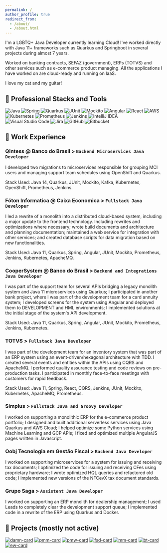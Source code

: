```yaml
---
permalink: /
author_profile: true
redirect_from: 
  - /about/
  - /about.html
---
```


I'm a LGBTQ+ Java Developer currently learning Cloud! I've worked directly with Java 11+ frameworks such as Quarkus and
Springboot in several projects during almost 7 years.

Worked on banking contracts, SEFAZ (government), ERPs (TOTVS) and other services such as e-commerce product managing.
All the applications I have worked on are cloud-ready and running on IaaS.

I love my cat and my guitar!

## 🧰 Professional Stacks and Tools
![Java](https://img.shields.io/badge/java-%23ED8B00.svg?style=for-the-badge&logo=java&logoColor=white)
![Spring](https://img.shields.io/badge/spring-%236DB33F.svg?style=for-the-badge&logo=spring&logoColor=white)
![Quarkus](https://img.shields.io/badge/Quarkus-black?style=for-the-badge&logo=quarkus)
![JUnit](https://img.shields.io/badge/JUnit-black?style=for-the-badge&logo=junit5)
![Mockito](https://img.shields.io/badge/Mockito-black?style=for-the-badge)
![Angular](https://img.shields.io/badge/angular-%23DD0031.svg?style=for-the-badge&logo=angular&logoColor=white)
![React](https://img.shields.io/badge/React-black?style=for-the-badge&logo=react)
![AWS](https://img.shields.io/badge/AWS-%23FF9900.svg?style=for-the-badge&logo=amazon-aws&logoColor=white)
![Kubernetes](https://img.shields.io/badge/kubernetes-%23326ce5.svg?style=for-the-badge&logo=kubernetes&logoColor=white)
![Prometheus](https://img.shields.io/badge/Prometheus-black?style=for-the-badge&logo=prometheus)
![Jenkins](https://img.shields.io/badge/Jenkins-black?style=for-the-badge&logo=jenkins)
![IntelliJ IDEA](https://img.shields.io/badge/IntelliJIDEA-000000.svg?style=for-the-badge&logo=intellij-idea&logoColor=white)
![Visual Studio Code](https://img.shields.io/badge/Visual%20Studio%20Code-0078d7.svg?style=for-the-badge&logo=visual-studio-code&logoColor=white)
![Jira](https://img.shields.io/badge/jira-%230A0FFF.svg?style=for-the-badge&logo=jira&logoColor=white)
![GitHub](https://img.shields.io/badge/github-%23121011.svg?style=for-the-badge&logo=github&logoColor=white)
![Bitbucket](https://img.shields.io/badge/bitbucket-%230047B3.svg?style=for-the-badge&logo=bitbucket&logoColor=white)

## 🏢 Work Experience

### Qintess @ Banco do Brasil > `Backend Microservices Java Developer`
I developed two migrations to microservices responsible for grouping MCI users and managing support team schedules using OpenShift and Quarkus. 

Stack Used: Java 14, Quarkus, JUnit, Mockito, Kafka, Kubernetes, OpenShift, Prometheus, Jenkins.

### Fóton Informatica @ Caixa Economica > `Fullstack Java Developer`
I led a rewrite of a monolith into a distributed cloud-based system, including a major update to the frontend technology. Including rewrites and optimizations where necessary; wrote build documents and architecture and planning documentation; maintained a web service for integration with other services; and created database scripts for data migration based on new functionalities. 

Stack Used: Java 11, Quarkus, Spring, Angular, JUnit, Mockito, Prometheus, Jenkins, Kubernetes, ApacheMQ.

### CooperSystem @ Banco do Brasil > `Backend and Integrations Java Developer`
I was part of the support team for several APIs bridging a legacy monolith system and Java 11 microservices using Quarkus; I participated in another bank project, where I was part of the development team for a card annuity system; I developed screens for the system using Angular and deployed them to DEVELOPMENT and HML environments; I implemented solutions at the initial stage of the system's API development.

Stack Used: Java 11, Quarkus, Spring, Angular, JUnit, Mockito, Prometheus, Jenkins, Kubernetes.

### TOTVS > `Fullstack Java Developer`
I was part of the development team for an inventory system that was part of an ERP system using an event-driven/hexagonal architecture with TDD. I created several events and entities within the APIs using CQRS and ApacheMQ. I performed quality assurance testing and code reviews on pre-production tasks. I participated in monthly face-to-face meetings with customers for rapid feedback.

Stack Used:  Java 11, Spring, React, CQRS, Jenkins, JUnit, Mockito, Kubernetes, ApacheMQ, Prometheus.

### Simplus > `Fullstack Java and Groovy Developer`
I worked on supporting a monolithic ERP for the e-commerce product portfolio; I designed and built additional serverless services using Java Quarkus and AWS Cloud; I helped optimize some Python services using Machine Learning and GCP APIs; I fixed and optimized multiple AngularJS pages written in Javascript.

### Oobj Tecnologia em Gestão Fiscal > `Backend Java Developer`
I worked on supporting microservices for a system for issuing and receiving tax documents; I optimized the code for issuing and receiving CFes using proprietary hardware; I wrote optimized HQL queries and refactored old code; I implemented new versions of the NFCevX tax document standards.

### Grupo Saga > `Assistent Java Developer`
I worked on supporting an ERP monolith for dealership management; I used Leads to completely clear the development support queue; I implemented code in a rewrite of the ERP using Quarkus and Docker.

## 💽 Projects (mostly not active)
[![damn-card](https://github-readme-stats.vercel.app/api/pin/?username=honeymoan&repo=pd2-damn&theme=dark)](https://github.com/honeymoan/pd2-damn)
[![pmm-card](https://github-readme-stats.vercel.app/api/pin/?username=honeymoan&repo=preciso-metrologia-mobileapp&theme=dark)](https://github.com/honeymoan/preciso-metrologia-mobileapp)
[![pmw-card](https://github-readme-stats.vercel.app/api/pin/?username=honeymoan&repo=preciso-metrologia-webapp&theme=dark)](https://github.com/honeymoan/preciso-metrologia-webapp)
[![fsd-card](https://github-readme-stats.vercel.app/api/pin/?username=honeymoan&repo=ecommerce-maxima&theme=dark)](https://github.com/honeymoan/ecommerce-maxima)
[![mm-card](https://github-readme-stats.vercel.app/api/pin/?username=honeymoan&repo=marinsmeyer&theme=dark)](https://github.com/honeymoan/marinsmeyer)
[![bt-card](https://github-readme-stats.vercel.app/api/pin/?username=honeymoan&repo=backtest&theme=dark)](https://github.com/honeymoan/backtest)
[![ew-card](https://github-readme-stats.vercel.app/api/pin/?username=honeymoan&repo=ethanwinters&theme=dark)](https://github.com/honeymoan/ethanwinters)